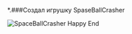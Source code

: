 *.###Создал игрушку SpaseBallCrasher





![SpaceBallCrasher Happy End](https://github.com/user-attachments/assets/9d5e5c6d-364c-4d89-b87b-ea2dc1b9d3bf)
